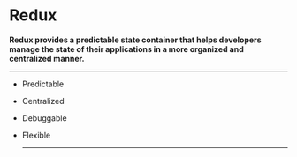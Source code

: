 # Redux 

**Redux provides a predictable state container that helps developers manage the state of their applications in a more organized and centralized manner.**

<hr>

- Predictable
- Centralized
- Debuggable
- Flexible

  <hr>
